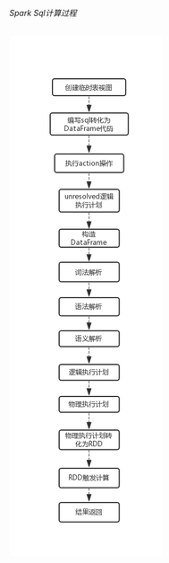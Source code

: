 ###### Spark Sql计算过程
![1.jpg](https://github.com/V-I-C-T-O-R/spark-source-code/blob/master/article/4/pic/1.jpg)